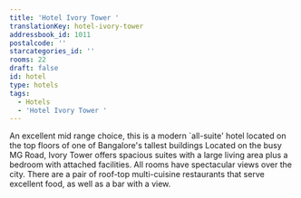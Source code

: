 ```yaml
---
title: 'Hotel Ivory Tower '
translationKey: hotel-ivory-tower
addressbook_id: 1011
postalcode: ''
starcategories_id: ''
rooms: 22
draft: false
id: hotel
type: hotels
tags:
  - Hotels
  - 'Hotel Ivory Tower '
---
```

An excellent mid range choice, this is a modern `all-suite' hotel located on the top floors of one of Bangalore's tallest buildings    Located on the busy MG Road, Ivory Tower offers spacious suites with a large living area plus a bedroom with attached facilities. All rooms have spectacular views over the city.     There are a pair of roof-top multi-cuisine restaurants that serve excellent food, as well as a bar with a view.
